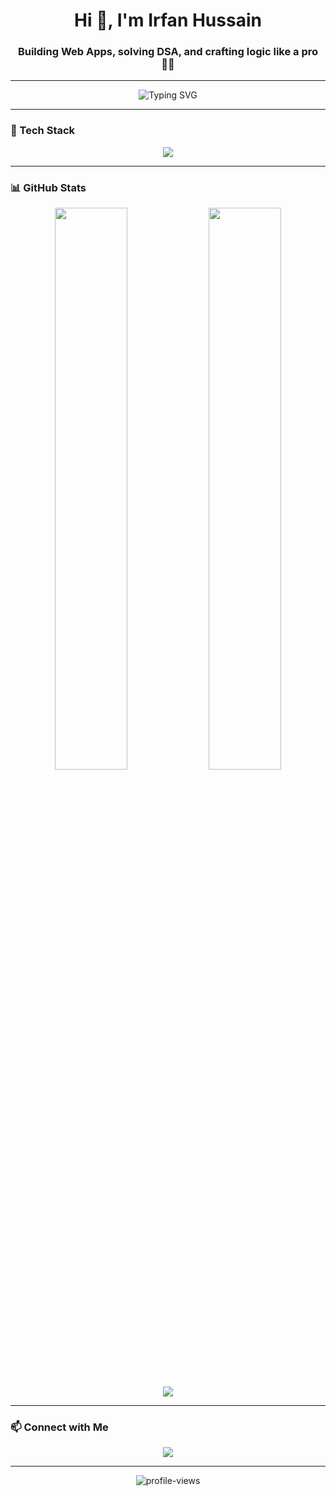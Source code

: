 <h1 align="center">Hi 👋, I'm Irfan Hussain</h1>
<h3 align="center">Building Web Apps, solving DSA, and crafting logic like a pro 👨‍💻</h3>

---

<p align="center">
  <img src="https://readme-typing-svg.demolab.com?font=Fira+Code&size=22&duration=4000&pause=1000&center=true&vCenter=true&width=435&lines=Full-Stack+Developer;DSA+Enthusiast;Tech+Explorer;Open+Source+Contributor" alt="Typing SVG" />
</p>

---

### 🚀 Tech Stack

<p align="center">
  <img src="https://skillicons.dev/icons?i=html,css,js,react,tailwind,bootstrap,python,cpp,c,git" />
</p>

---

### 📊 GitHub Stats

<p align="center">
  <img width="48%" src="https://github-readme-stats.vercel.app/api?username=IrfanHussain-dev&show_icons=true&theme=radical&hide=prs&count_private=true" />
  <img width="48%" src="https://github-readme-streak-stats.herokuapp.com/?user=IrfanHussain-dev&theme=radical" />
</p>

<p align="center">
  <img src="https://github-readme-activity-graph.vercel.app/graph?username=IrfanHussain-dev&theme=react-dark&hide_border=true" />
</p>

---

### 📫 Connect with Me

<p align="center">
  <a href="https://www.linkedin.com/in/irfan-hussain-78537027a/" target="_blank">
    <img src="https://img.shields.io/badge/LinkedIn-blue?logo=linkedin&logoColor=white&style=for-the-badge" />
  </a>
</p>


---

<p align="center">
  <img src="https://komarev.com/ghpvc/?username=IrfanHussain-dev&style=for-the-badge&color=blue" alt="profile-views" />
</p>

